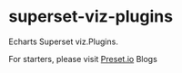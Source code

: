 # superset-viz-plugins
Echarts Superset viz.Plugins. 

For starters, please visit [Preset.io](https://preset.io/blog/) Blogs
